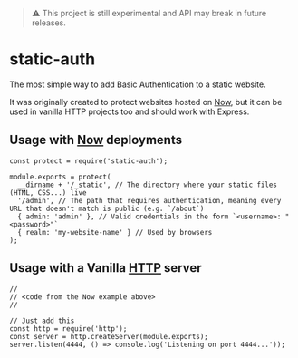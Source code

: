 > ⚠️ This project is still experimental and API may break in future releases.

# static-auth

The most simple way to add Basic Authentication to a static website.

It was originally created to protect websites hosted on [Now](https://zeit.co/now), but it can be used in vanilla HTTP projects too and should work with Express.

## Usage with [Now](https://zeit.co/now) deployments

```node
const protect = require('static-auth');

module.exports = protect(
  __dirname + '/_static', // The directory where your static files (HTML, CSS...) live
  '/admin', // The path that requires authentication, meaning every URL that doesn't match is public (e.g. `/about`)
  { admin: 'admin' }, // Valid credentials in the form `<username>: "<password>"`
  { realm: 'my-website-name' } // Used by browsers
);
```

## Usage with a Vanilla [HTTP](https://nodejs.org/api/http.html) server

```node
//
// <code from the Now example above>
//

// Just add this
const http = require('http');
const server = http.createServer(module.exports);
server.listen(4444, () => console.log('Listening on port 4444...'));
```
